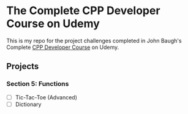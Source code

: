 # The Complete CPP Developer Course on Udemy

This is my repo for the project challenges completed in John Baugh's Complete [CPP Developer Course](https://www.udemy.com/course/the-complete-cpp-developer-course) on Udemy.

## Projects

### Section 5: Functions

- [ ] Tic-Tac-Toe (Advanced)
- [ ] Dictionary
